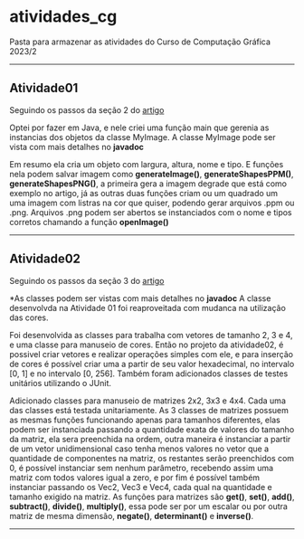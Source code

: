 # atividades_cg

Pasta para armazenar as atividades do Curso de Computação Gráfica 2023/2

---
## Atividade01
Seguindo os passos da seção 2 do [artigo](https://raytracing.github.io/books/RayTracingInOneWeekend.html#outputanimage/theppmimageformat)

Optei por fazer em Java, e nele criei uma função main que gerenia as instancias dos objetos da classe MyImage.
A classe MyImage pode ser vista com mais detalhes no **javadoc**

Em resumo ela cria um objeto com largura, altura, nome e tipo.
E funções nela podem salvar imagem como **generateImage()**, **generateShapesPPM()**, **generateShapesPNG()**, a primeira gera a imagem degrade que está como exemplo no artigo,
já as outras duas funções criam ou um quadrado um uma imagem com listras na cor que quiser, podendo gerar arquivos .ppm ou .png.
Arquivos .png podem ser abertos se instanciados com o nome e tipos corretos chamando a função **openImage()**

---
## Atividade02
Seguindo os passos da seção 3 do [artigo](https://raytracing.github.io/books/RayTracingInOneWeekend.html#outputanimage/theppmimageformat)

*As classes podem ser vistas com mais detalhes no **javadoc**
A classe desenvolvda na Atividade 01 foi reaproveitada com mudanca na utilização das cores.

Foi desenvolvida as classes para trabalha com vetores de tamanho 2, 3 e 4, e uma classe para manuseio de cores.
Então no projeto da atividade02, é possivel criar vetores e realizar operações simples com ele, e para inserção de cores é possível criar uma a partir de seu valor hexadecimal, no intervalo [0, 1] e no intervalo [0, 256].
Também foram adicionados classes de testes unitários utilizando o JUnit.

Adicionado classes para manuseio de matrizes 2x2, 3x3 e 4x4. Cada uma das classes está testada unitariamente.
As 3 classes de matrizes possuem as mesmas funções funcionando apenas para tamanhos diferentes, elas podem ser instanciada passando a quantidade exata de valores do tamanho da matriz, ela sera preenchida na ordem, outra maneira é instanciar a partir de um vetor unidimensional caso tenha menos valores no vetor que a quantidade de componentes na matriz, os restantes serão preenchidos com 0, é possível instanciar sem nenhum parâmetro, recebendo assim uma matriz com todos valores igual a zero, e por fim é possível também instanciar passando os Vec2, Vec3 e Vec4, cada qual na quantidade e tamanho exigido na matriz.
As funções para matrizes são **get()**, **set()**, **add()**, **subtract()**, **divide()**, **multiply()**, essa pode ser por um escalar ou por outra matriz de mesma dimensão, **negate()**, **determinant()** e **inverse()**.

---
